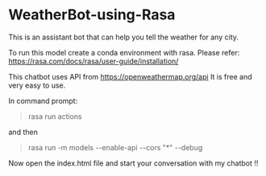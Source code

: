 # WeatherBot-using-Rasa
This is an assistant bot that can help you tell the weather for any city.

To run this model create a conda environment with rasa.
Please refer: https://rasa.com/docs/rasa/user-guide/installation/ 

This chatbot uses API from https://openweathermap.org/api
It is free and very easy to use.

In command prompt:

> rasa run actions

and then

> rasa run -m models --enable-api --cors "*" --debug

Now open the index.html file and start your conversation with my chatbot !!
